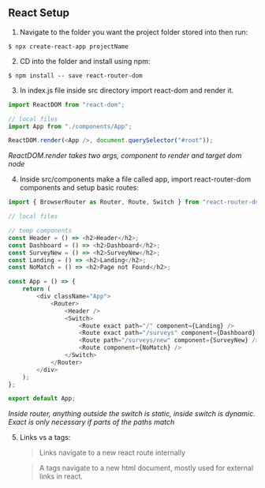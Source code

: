 ## React Setup

1. Navigate to the folder you want the project folder stored into then run:

```
$ npx create-react-app projectName
```

2. CD into the folder and install using npm:

```
$ npm install -- save react-router-dom
```

3. In index.js file inside src directory import react-dom and render it.

```javascript
import ReactDOM from "react-dom";

// local files
import App from "./components/App";

ReactDOM.render(<App />, document.querySelector("#root"));
```

_ReactDOM.render takes two args, component to render and target dom node_

4. Inside src/components make a file called app, import react-router-dom components and setup basic routes:

```javascript
import { BrowserRouter as Router, Route, Switch } from "react-router-dom";

// local files

// temp components
const Header = () => <h2>Header</h2>;
const Dashboard = () => <h2>Dashboard</h2>;
const SurveyNew = () => <h2>SurveyNew</h2>;
const Landing = () => <h2>Landing</h2>;
const NoMatch = () => <h2>Page not Found</h2>;

const App = () => {
    return (
        <div className="App">
            <Router>
                <Header />
                <Switch>
                    <Route exact path="/" component={Landing} />
                    <Route exact path="/surveys" component={Dashboard} />
                    <Route path="/surveys/new" component={SurveyNew} />
                    <Route component={NoMatch} />
                </Switch>
            </Router>
        </div>
    );
};

export default App;
```

_Inside router, anything outside the switch is static, inside switch is dynamic. Exact is only necessary if parts of the paths match_

5. Links vs a tags:

    > Links navigate to a new react route internally

    > A tags navigate to a new html document, mostly used for external links in react.
